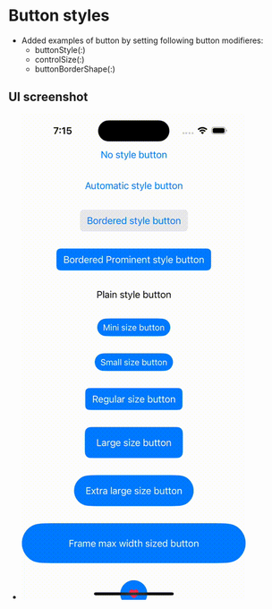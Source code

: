#  Button styles

- Added examples of button by setting following button modifieres:
    - buttonStyle(:)
    - controlSize(:)
    - buttonBorderShape(:)

## UI screenshot
- ![ButtonStyleExample](./ButtonStyleExample.gif)

